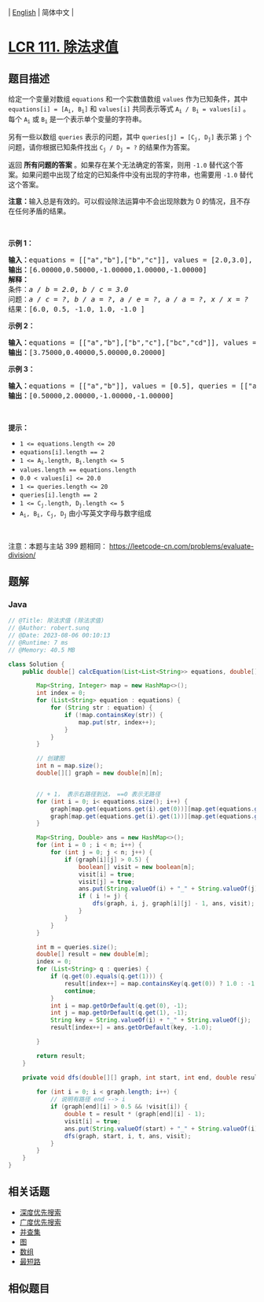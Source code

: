
| [English](README_EN.md) | 简体中文 |

# [LCR 111. 除法求值](https://leetcode.cn//problems/vlzXQL/)

## 题目描述

<p>给定一个变量对数组 <code>equations</code> 和一个实数值数组 <code>values</code> 作为已知条件，其中 <code>equations[i] = [A<sub>i</sub>, B<sub>i</sub>]</code> 和 <code>values[i]</code> 共同表示等式 <code>A<sub>i</sub> / B<sub>i</sub> = values[i]</code> 。每个 <code>A<sub>i</sub></code> 或 <code>B<sub>i</sub></code> 是一个表示单个变量的字符串。</p>

<p>另有一些以数组 <code>queries</code> 表示的问题，其中 <code>queries[j] = [C<sub>j</sub>, D<sub>j</sub>]</code> 表示第 <code>j</code> 个问题，请你根据已知条件找出 <code>C<sub>j</sub> / D<sub>j</sub> = ?</code> 的结果作为答案。</p>

<p>返回 <strong>所有问题的答案</strong> 。如果存在某个无法确定的答案，则用 <code>-1.0</code> 替代这个答案。如果问题中出现了给定的已知条件中没有出现的字符串，也需要用 <code>-1.0</code> 替代这个答案。</p>

<p><strong>注意：</strong>输入总是有效的。可以假设除法运算中不会出现除数为 0 的情况，且不存在任何矛盾的结果。</p>

<p>&nbsp;</p>

<p><strong>示例 1：</strong></p>

<pre>
<strong>输入：</strong>equations = [[&quot;a&quot;,&quot;b&quot;],[&quot;b&quot;,&quot;c&quot;]], values = [2.0,3.0], queries = [[&quot;a&quot;,&quot;c&quot;],[&quot;b&quot;,&quot;a&quot;],[&quot;a&quot;,&quot;e&quot;],[&quot;a&quot;,&quot;a&quot;],[&quot;x&quot;,&quot;x&quot;]]
<strong>输出：</strong>[6.00000,0.50000,-1.00000,1.00000,-1.00000]
<strong>解释：</strong>
条件：<em>a / b = 2.0</em>, <em>b / c = 3.0</em>
问题：<em>a / c = ?</em>, <em>b / a = ?</em>, <em>a / e = ?</em>, <em>a / a = ?</em>, <em>x / x = ?</em>
结果：[6.0, 0.5, -1.0, 1.0, -1.0 ]
</pre>

<p><strong>示例 2：</strong></p>

<pre>
<strong>输入：</strong>equations = [[&quot;a&quot;,&quot;b&quot;],[&quot;b&quot;,&quot;c&quot;],[&quot;bc&quot;,&quot;cd&quot;]], values = [1.5,2.5,5.0], queries = [[&quot;a&quot;,&quot;c&quot;],[&quot;c&quot;,&quot;b&quot;],[&quot;bc&quot;,&quot;cd&quot;],[&quot;cd&quot;,&quot;bc&quot;]]
<strong>输出：</strong>[3.75000,0.40000,5.00000,0.20000]
</pre>

<p><strong>示例 3：</strong></p>

<pre>
<strong>输入：</strong>equations = [[&quot;a&quot;,&quot;b&quot;]], values = [0.5], queries = [[&quot;a&quot;,&quot;b&quot;],[&quot;b&quot;,&quot;a&quot;],[&quot;a&quot;,&quot;c&quot;],[&quot;x&quot;,&quot;y&quot;]]
<strong>输出：</strong>[0.50000,2.00000,-1.00000,-1.00000]
</pre>

<p>&nbsp;</p>

<p><strong>提示：</strong></p>

<ul>
	<li><code>1 &lt;= equations.length &lt;= 20</code></li>
	<li><code>equations[i].length == 2</code></li>
	<li><code>1 &lt;= A<sub>i</sub>.length, B<sub>i</sub>.length &lt;= 5</code></li>
	<li><code>values.length == equations.length</code></li>
	<li><code>0.0 &lt; values[i] &lt;= 20.0</code></li>
	<li><code>1 &lt;= queries.length &lt;= 20</code></li>
	<li><code>queries[i].length == 2</code></li>
	<li><code>1 &lt;= C<sub>j</sub>.length, D<sub>j</sub>.length &lt;= 5</code></li>
	<li><code>A<sub>i</sub>, B<sub>i</sub>, C<sub>j</sub>, D<sub>j</sub></code> 由小写英文字母与数字组成</li>
</ul>

<p>&nbsp;</p>

<p><meta charset="UTF-8" />注意：本题与主站 399&nbsp;题相同：&nbsp;<a href="https://leetcode-cn.com/problems/evaluate-division/">https://leetcode-cn.com/problems/evaluate-division/</a></p>


## 题解


### Java

```Java
// @Title: 除法求值 (除法求值)
// @Author: robert.sunq
// @Date: 2023-08-06 00:10:13
// @Runtime: 7 ms
// @Memory: 40.5 MB

class Solution {
    public double[] calcEquation(List<List<String>> equations, double[] values, List<List<String>> queries) {

        Map<String, Integer> map = new HashMap<>();
        int index = 0;
        for (List<String> equation : equations) {
            for (String str : equation) {
                if (!map.containsKey(str)) {
                    map.put(str, index++);
                }
            }
        }

        // 创建图
        int n = map.size();
        double[][] graph = new double[n][n];


        // + 1， 表示右路径到达， ==0 表示无路径
        for (int i = 0; i< equations.size(); i++) {
            graph[map.get(equations.get(i).get(0))][map.get(equations.get(i).get(1))] = values[i] + 1;
            graph[map.get(equations.get(i).get(1))][map.get(equations.get(i).get(0))] = (1 / values[i]) + 1;
        }

        Map<String, Double> ans = new HashMap<>();
        for (int i = 0 ; i < n; i++) {
            for (int j = 0; j < n; j++) {
                if (graph[i][j] > 0.5) {
                    boolean[] visit = new boolean[n];
                    visit[i] = true;
                    visit[j] = true;
                    ans.put(String.valueOf(i) + "_" + String.valueOf(j), graph[i][j] - 1);
                    if ( i != j) {
                        dfs(graph, i, j, graph[i][j] - 1, ans, visit); 
                    }
                }
            }
        }

        int m = queries.size();
        double[] result = new double[m];
        index = 0;
        for (List<String> q : queries) {
            if (q.get(0).equals(q.get(1))) {
                result[index++] = map.containsKey(q.get(0)) ? 1.0 : -1.0;
                continue;
            }
            int i = map.getOrDefault(q.get(0), -1);
            int j = map.getOrDefault(q.get(1), -1);
            String key = String.valueOf(i) + "_" + String.valueOf(j);
            result[index++] = ans.getOrDefault(key, -1.0);

        }

        return result;
    }

    private void dfs(double[][] graph, int start, int end, double result, Map<String, Double> ans, boolean[] visit) {
        
        for (int i = 0; i < graph.length; i++) {
            // 说明有路径 end --> i
            if (graph[end][i] > 0.5 && !visit[i]) {
                double t = result * (graph[end][i] - 1);
                visit[i] = true;
                ans.put(String.valueOf(start) + "_" + String.valueOf(i), t);
                dfs(graph, start, i, t, ans, visit); 
            }
        }
    }
}
```



## 相关话题

- [深度优先搜索](https://leetcode.cn//tag/depth-first-search)
- [广度优先搜索](https://leetcode.cn//tag/breadth-first-search)
- [并查集](https://leetcode.cn//tag/union-find)
- [图](https://leetcode.cn//tag/graph)
- [数组](https://leetcode.cn//tag/array)
- [最短路](https://leetcode.cn//tag/shortest-path)

## 相似题目



